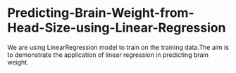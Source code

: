 # Predicting-Brain-Weight-from-Head-Size-using-Linear-Regression

We are using LinearRegression model to train on the training data.The aim is to demonstrate the application of linear regression in predicting brain weight.
